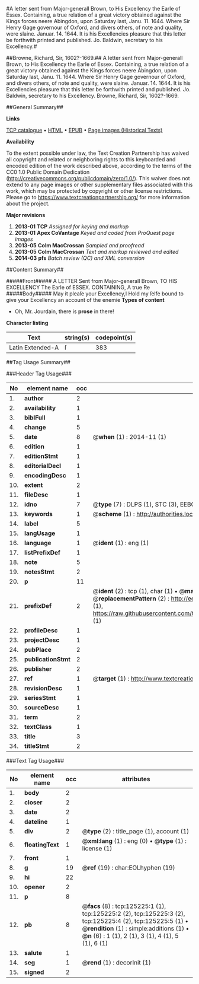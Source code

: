 #A letter sent from Major-generall Brown, to His Excellency the Earle of Essex. Containing, a true relation of a great victory obtained against the Kings forces neere Abingdon, upon Saturday last, Janu. 11. 1644. Where Sir Henry Gage governour of Oxford, and divers others, of note and quality, were slaine. Januar. 14. 1644. It is his Excellencies pleasure that this letter be forthwith printed and published. Jo. Baldwin, secretary to his Excellency.#

##Browne, Richard, Sir, 1602?-1669.##
A letter sent from Major-generall Brown, to His Excellency the Earle of Essex. Containing, a true relation of a great victory obtained against the Kings forces neere Abingdon, upon Saturday last, Janu. 11. 1644. Where Sir Henry Gage governour of Oxford, and divers others, of note and quality, were slaine. Januar. 14. 1644. It is his Excellencies pleasure that this letter be forthwith printed and published. Jo. Baldwin, secretary to his Excellency.
Browne, Richard, Sir, 1602?-1669.

##General Summary##

**Links**

[TCP catalogue](http://www.ota.ox.ac.uk/tcp/)  • 
[HTML](http://tei.it.ox.ac.uk/tcp/Texts-HTML/free/A77/A77684.html)  • 
[EPUB](http://tei.it.ox.ac.uk/tcp/Texts-EPUB/free/A77/A77684.epub) • 
[Page images (Historical Texts)](https://historicaltexts.jisc.ac.uk/eebo-99872779e)

**Availability**

To the extent possible under law, the Text Creation Partnership has waived all copyright and related or neighboring rights to this keyboarded and encoded edition of the work described above, according to the terms of the CC0 1.0 Public Domain Dedication (http://creativecommons.org/publicdomain/zero/1.0/). This waiver does not extend to any page images or other supplementary files associated with this work, which may be protected by copyright or other license restrictions. Please go to https://www.textcreationpartnership.org/ for more information about the project.

**Major revisions**

1. __2013-01__ __TCP__ *Assigned for keying and markup*
1. __2013-01__ __Apex CoVantage__ *Keyed and coded from ProQuest page images*
1. __2013-05__ __Colm MacCrossan__ *Sampled and proofread*
1. __2013-05__ __Colm MacCrossan__ *Text and markup reviewed and edited*
1. __2014-03__ __pfs__ *Batch review (QC) and XML conversion*

##Content Summary##

#####Front#####
A LETTER Sent from Major-generall Brown, TO HIS EXCELLENCY The Earle of ESSEX. CONTAINING, A true Re
#####Body#####
May it pleaſe your Excellency,I Hold my ſelfe bound to give your Excellency an account of the enemie
**Types of content**

  * Oh, Mr. Jourdain, there is **prose** in there!

**Character listing**


|Text|string(s)|codepoint(s)|
|---|---|---|
|Latin Extended-A|ſ|383|

##Tag Usage Summary##

###Header Tag Usage###

|No|element name|occ|attributes|
|---|---|---|---|
|1.|__author__|2||
|2.|__availability__|1||
|3.|__biblFull__|1||
|4.|__change__|5||
|5.|__date__|8| @__when__ (1) : 2014-11 (1)|
|6.|__edition__|1||
|7.|__editionStmt__|1||
|8.|__editorialDecl__|1||
|9.|__encodingDesc__|1||
|10.|__extent__|2||
|11.|__fileDesc__|1||
|12.|__idno__|7| @__type__ (7) : DLPS (1), STC (3), EEBO-CITATION (1), PROQUEST (1), VID (1)|
|13.|__keywords__|1| @__scheme__ (1) : http://authorities.loc.gov/ (1)|
|14.|__label__|5||
|15.|__langUsage__|1||
|16.|__language__|1| @__ident__ (1) : eng (1)|
|17.|__listPrefixDef__|1||
|18.|__note__|5||
|19.|__notesStmt__|2||
|20.|__p__|11||
|21.|__prefixDef__|2| @__ident__ (2) : tcp (1), char (1)  •  @__matchPattern__ (2) : ([0-9\-]+):([0-9IVX]+) (1), (.+) (1)  •  @__replacementPattern__ (2) : http://eebo.chadwyck.com/downloadtiff?vid=$1&page=$2 (1), https://raw.githubusercontent.com/textcreationpartnership/Texts/master/tcpchars.xml#$1 (1)|
|22.|__profileDesc__|1||
|23.|__projectDesc__|1||
|24.|__pubPlace__|2||
|25.|__publicationStmt__|2||
|26.|__publisher__|2||
|27.|__ref__|1| @__target__ (1) : http://www.textcreationpartnership.org/docs/. (1)|
|28.|__revisionDesc__|1||
|29.|__seriesStmt__|1||
|30.|__sourceDesc__|1||
|31.|__term__|2||
|32.|__textClass__|1||
|33.|__title__|3||
|34.|__titleStmt__|2||


###Text Tag Usage###

|No|element name|occ|attributes|
|---|---|---|---|
|1.|__body__|2||
|2.|__closer__|2||
|3.|__date__|2||
|4.|__dateline__|1||
|5.|__div__|2| @__type__ (2) : title_page (1), account (1)|
|6.|__floatingText__|1| @__xml:lang__ (1) : eng (0)  •  @__type__ (1) : license (1)|
|7.|__front__|1||
|8.|__g__|19| @__ref__ (19) : char:EOLhyphen (19)|
|9.|__hi__|22||
|10.|__opener__|2||
|11.|__p__|8||
|12.|__pb__|8| @__facs__ (8) : tcp:125225:1 (1), tcp:125225:2 (2), tcp:125225:3 (2), tcp:125225:4 (2), tcp:125225:5 (1)  •  @__rendition__ (1) : simple:additions (1)  •  @__n__ (6) : 1 (1), 2 (1), 3 (1), 4 (1), 5 (1), 6 (1)|
|13.|__salute__|1||
|14.|__seg__|1| @__rend__ (1) : decorInit (1)|
|15.|__signed__|2||
